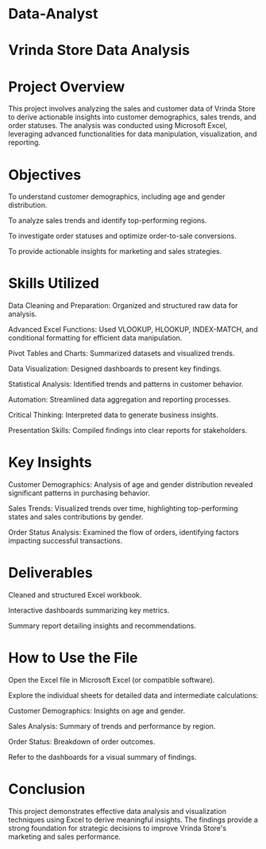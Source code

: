 # Data-Analyst

# Vrinda Store Data Analysis

# Project Overview

This project involves analyzing the sales and customer data of Vrinda Store to derive actionable insights into customer demographics, sales trends, and order statuses. The analysis was conducted using Microsoft Excel, leveraging advanced functionalities for data manipulation, visualization, and reporting.

# Objectives

To understand customer demographics, including age and gender distribution.

To analyze sales trends and identify top-performing regions.

To investigate order statuses and optimize order-to-sale conversions.

To provide actionable insights for marketing and sales strategies.

# Skills Utilized

Data Cleaning and Preparation: Organized and structured raw data for analysis.

Advanced Excel Functions: Used VLOOKUP, HLOOKUP, INDEX-MATCH, and conditional formatting for efficient data manipulation.

Pivot Tables and Charts: Summarized datasets and visualized trends.

Data Visualization: Designed dashboards to present key findings.

Statistical Analysis: Identified trends and patterns in customer behavior.

Automation: Streamlined data aggregation and reporting processes.

Critical Thinking: Interpreted data to generate business insights.

Presentation Skills: Compiled findings into clear reports for stakeholders.

# Key Insights

Customer Demographics: Analysis of age and gender distribution revealed significant patterns in purchasing behavior.

Sales Trends: Visualized trends over time, highlighting top-performing states and sales contributions by gender.

Order Status Analysis: Examined the flow of orders, identifying factors impacting successful transactions.

# Deliverables

Cleaned and structured Excel workbook.

Interactive dashboards summarizing key metrics.

Summary report detailing insights and recommendations.

# How to Use the File

Open the Excel file in Microsoft Excel (or compatible software).

Explore the individual sheets for detailed data and intermediate calculations:

Customer Demographics: Insights on age and gender.

Sales Analysis: Summary of trends and performance by region.

Order Status: Breakdown of order outcomes.

Refer to the dashboards for a visual summary of findings.

# Conclusion

This project demonstrates effective data analysis and visualization techniques using Excel to derive meaningful insights. The findings provide a strong foundation for strategic decisions to improve Vrinda Store's marketing and sales performance.

